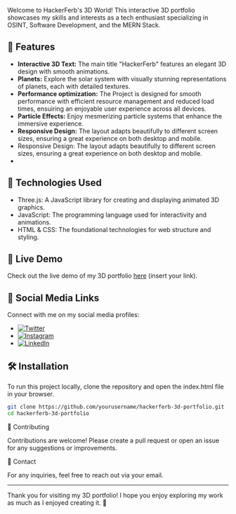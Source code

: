 Welcome to HackerFerb's 3D World! This interactive 3D portfolio showcases my skills and interests as a tech enthusiast specializing in OSINT, Software Development, and the MERN Stack.

## 🚀 Features

- <strong>Interactive 3D Text:</strong> The main title "HackerFerb" features an elegant 3D design with smooth animations.
- <strong>Planets:</strong> Explore the solar system with visually stunning representations of planets, each with detailed textures.
- <strong>Performance optimization:</strong> The Project is designed for smooth performance with efficient resource management and reduced load times, ensuiring an enjoyable user experience across all devices.
- <strong>Particle Effects:</strong> Enjoy mesmerizing particle systems that enhance the immersive experience.
- <strong>Responsive Design:</strong> The layout adapts beautifully to different screen sizes, ensuring a great experience on both desktop and mobile.
- Responsive Design: The layout adapts beautifully to different screen sizes, ensuring a great experience on both desktop and mobile.
- 
## 🎨 Technologies Used

- Three.js: A JavaScript library for creating and displaying animated 3D graphics.
- JavaScript: The programming language used for interactivity and animations.
- HTML & CSS: The foundational technologies for web structure and styling.

## 🌌 Live Demo

Check out the live demo of my 3D portfolio [here](#) (insert your link).

## 📸 Social Media Links

Connect with me on my social media profiles:
- [![Twitter](https://img.shields.io/badge/Twitter-%231DA1F2.svg?logo=Twitter&logoColor=white)](https://twitter.com/hackerferb)
- [![Instagram](https://img.shields.io/badge/Instagram-%23E4405F.svg?logo=Instagram&logoColor=white)](https://instagram.com/hackerferb) 
- [![LinkedIn](https://img.shields.io/badge/LinkedIn-%230077B5.svg?logo=linkedin&logoColor=white)](https://linkedin.com/in/vaibhavguptahacker) 
## 🛠️ Installation

To run this project locally, clone the repository and open the index.html file in your browser.

```bash
git clone https://github.com/yourusername/hackerferb-3d-portfolio.git
cd hackerferb-3d-portfolio
```
🤝 Contributing

Contributions are welcome! Please create a pull request or open an issue for any suggestions or improvements.

💬 Contact

For any inquiries, feel free to reach out via your email.


---

Thank you for visiting my 3D portfolio! I hope you enjoy exploring my work as much as I enjoyed creating it. 🌟
